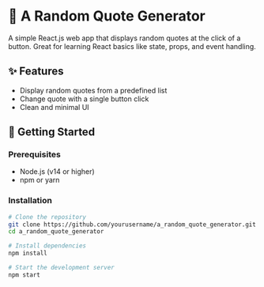 # 🎲 A Random Quote Generator

A simple React.js web app that displays random quotes at the click of a button. Great for learning React basics like state, props, and event handling.

## ✨ Features

- Display random quotes from a predefined list
- Change quote with a single button click
- Clean and minimal UI

## 🚀 Getting Started

### Prerequisites

- Node.js (v14 or higher)
- npm or yarn

### Installation

```bash
# Clone the repository
git clone https://github.com/yourusername/a_random_quote_generator.git
cd a_random_quote_generator

# Install dependencies
npm install

# Start the development server
npm start
